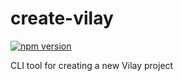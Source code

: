 # create-vilay

[![npm version](https://badge.fury.io/js/create-vilay.svg)](https://badge.fury.io/js/create-vilay)

CLI tool for creating a new Vilay project
